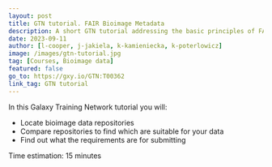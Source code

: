 ```yaml
---
layout: post
title: GTN tutorial. FAIR Bioimage Metadata
description: A short GTN tutorial addressing the basic principles of FAIR bioimage metadata
date: 2023-09-11
author: [l-cooper, j-jakiela, k-kamieniecka, k-poterlowicz]
image: /images/gtn-tutorial.jpg
tag: [Courses, Bioimage data]
featured: false
go_to: https://gxy.io/GTN:T00362
link_tag: GTN tutorial
---
```


In this Galaxy Training Network tutorial you will:

* Locate bioimage data repositories
* Compare repositories to find which are suitable for your data
* Find out what the requirements are for submitting

Time estimation: 15 minutes